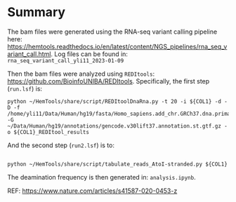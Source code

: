 # Summary

The bam files were generated using the RNA-seq variant calling pipeline here: https://hemtools.readthedocs.io/en/latest/content/NGS_pipelines/rna_seq_variant_call.html. Log files can be found in: `rna_seq_variant_call_yli11_2023-01-09`

Then the bam files were analyzed using `REDItools`: https://github.com/BioinfoUNIBA/REDItools. Specifically, the first step (`run.lsf`) is:

```
python ~/HemTools/share/script/REDItoolDnaRna.py -t 20 -i ${COL1} -d -D -f /home/yli11/Data/Human/hg19/fasta/Homo_sapiens.add_chr.GRCh37.dna.primary_assembly.fa -G ~/Data/Human/hg19/annotations/gencode.v30lift37.annotation.st.gtf.gz -o ${COL1}_REDItool_results
```

And the second step (`run2.lsf`) is to:

```

python ~/HemTools/share/script/tabulate_reads_AtoI-stranded.py ${COL1} 

```

The deamination frequency is then generated in: `analysis.ipynb`. 

REF: https://www.nature.com/articles/s41587-020-0453-z



